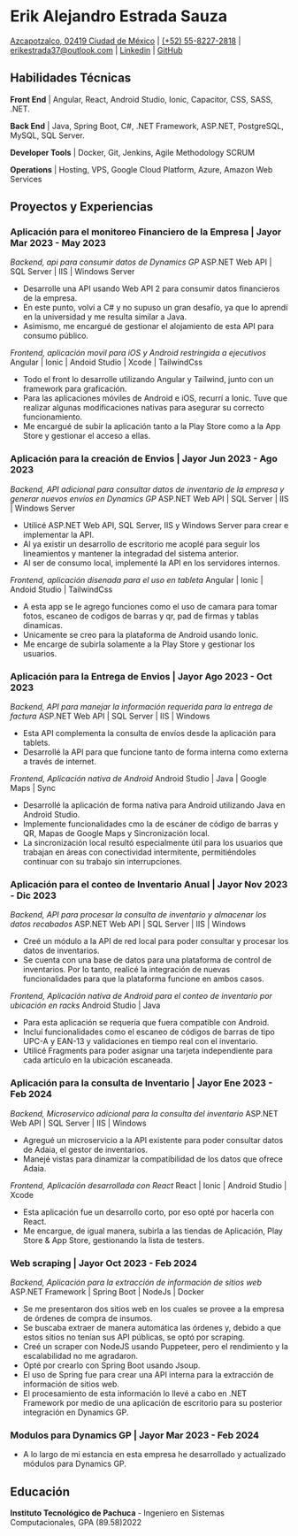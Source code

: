 # Erik Alejandro Estrada Sauza

[Azcapotzalco, 02419 Ciudad de México](https://goo.gl/maps/nSSL3YdTYx6F5k7LA) | [(+52) 55-8227-2818](tel:+525582272818) | [erikestrada37@outlook.com](mailto:erikestrada37@outlook.com?subject=Recruitment) | [Linkedin](https://linkedin.com/in/erik-alejadro-estrada-sauza-120a42226/) | [GitHub](https://github.com/erikestr)

<div className="vertical-spacer"></div>

## Habilidades Técnicas

**Front End** | Angular, React, Android Studio, Ionic, Capacitor, CSS, SASS, .NET.

**Back End** | Java, Spring Boot, C#, .NET Framework, ASP.NET, PostgreSQL, MySQL, SQL Server.

**Developer Tools** | Docker, Git, Jenkins, Agile Methodology SCRUM

**Operations** | Hosting, VPS, Google Cloud Platform, Azure, Amazon Web Services

<div className="vertical-spacer"></div>

## Proyectos y Experiencias

### Aplicación para el monitoreo Financiero de la Empresa | Jayor <span class="spacer"></span>Mar 2023 - May 2023

_Backend, api para consumir datos de Dynamics GP_ <span class="spacer"></span> ASP.NET Web API | SQL Server | IIS | Windows Server
- Desarrolle una API usando Web API 2 para consumir datos financieros de la empresa.
- En este punto, volví a C# y no supuso un gran desafío, ya que lo aprendí en la universidad y me resulta similar a Java.
- Asimismo, me encargué de gestionar el alojamiento de esta API para consumo público.

_Frontend, aplicación movil para iOS y Android restringida a ejecutivos_ <span class="spacer"></span> Angular | Ionic | Andoid Studio | Xcode | TailwindCss
- Todo el front lo desarrolle utilizando Angular y Tailwind, junto con un framework para graficación.
- Para las aplicaciones móviles de Android e iOS, recurrí a Ionic. Tuve que realizar algunas modificaciones nativas para asegurar su correcto funcionamiento.
- Me encargué de subir la aplicación tanto a la Play Store como a la App Store y gestionar el acceso a ellas.

<div className="vertical-spacer"></div>

### Aplicación para la creación de Envios  | Jayor <span class="spacer"></span>Jun 2023 - Ago 2023

_Backend, API adicional para consultar datos de inventario de la empresa y generar nuevos envíos en Dynamics GP_ <span class="spacer"></span> ASP.NET Web API | SQL Server | IIS | Windows Server
- Utilicé ASP.NET Web API, SQL Server, IIS y Windows Server para crear e implementar la API.
- Al ya existir un desarrollo de escritorio me acoplé para seguir los lineamientos y mantener la integradad del sistema anterior.
- Al ser de consumo local, implementé la API en los servidores internos.

_Frontend, aplicación disenada para el uso en tableta_ <span class="spacer"></span> Angular | Ionic | Andoid Studio | TailwindCss
- A esta app se le agrego funciones como el uso de camara para tomar fotos, escaneo de codigos de barras y qr, pad de firmas y tablas dinamicas.
- Unicamente se creo para la plataforma de Android usando Ionic.
- Me encarge de subirla solamente a la Play Store y gestionar los usuarios.

<div className="vertical-spacer"></div>

### Aplicación para la Entrega de Envios | Jayor <span class="spacer"></span> Ago 2023 - Oct 2023

_Backend, API para manejar la información requerida para la entrega de factura_ <span class="spacer"></span> ASP.NET Web API | SQL Server | IIS | Windows

- Esta API complementa la consulta de envíos desde la aplicación para tablets.
- Desarrollé la API para que funcione tanto de forma interna como externa a través de internet.

_Frontend, Aplicación nativa de Android_ <span class="spacer"></span> Android Studio | Java | Google Maps | Sync

- Desarrollé la aplicación de forma nativa para Android utilizando Java en Android Studio.
- Implemente funcionalidades cmo la de escáner de código de barras y QR, Mapas de Google Maps y Sincronización local.
- La sincronización local resultó especialmente útil para los usuarios que trabajan en áreas con conectividad intermitente, permitiéndoles continuar con su trabajo sin interrupciones.

<div className="vertical-spacer"></div>

### Aplicación para el conteo de Inventario Anual | Jayor <span class="spacer"></span> Nov 2023 - Dic 2023

_Backend, API para procesar la consulta de inventario y almacenar los datos recabados_ <span class="spacer"></span> ASP.NET Web API | SQL Server | IIS | Windows

- Creé un módulo a la API de red local para poder consultar y procesar los datos de inventarios.
- Se cuenta con una base de datos para una plataforma de control de inventarios. Por lo tanto, realicé la integración de nuevas funcionalidades para que la plataforma funcione en ambos casos.

_Frontend, Aplicación nativa de Android para el conteo de inventario por ubicación en racks_ <span class="spacer"></span> Android Studio | Java 

- Para esta aplicación se requería que fuera compatible con Android.
- Incluí funcionalidades como el escaneo de códigos de barras de tipo UPC-A y EAN-13 y validaciones en tiempo real con el inventario.
- Utilicé Fragments para poder asignar una tarjeta independiente para cada artículo en la ubicación escaneada.

### Aplicación para la consulta de Inventario | Jayor <span class="spacer"></span> Ene 2023 - Feb 2024

_Backend, Microservico adicional para la consulta del inventario_ <span class="spacer"></span> ASP.NET Web API | SQL Server | IIS | Windows

- Agregué un microservicio a la API existente para poder consultar datos de Adaia, el gestor de inventarios.
- Manejé vistas para dinamizar la compatibilidad de los datos que ofrece Adaia.

_Frontend, Aplicación desarrollada con React_ <span class="spacer"></span> React | Ionic | Android Studio | Xcode 

- Esta aplicación fue un desarrollo corto, por eso opté por hacerla con React.
- Me encargue, de igual manera, subirla a las tiendas de Aplicación, Play Store & App Store, gestionando la lista de testers.

### Web scraping | Jayor <span class="spacer"></span> Oct 2023 - Feb 2024

_Backend, Aplicación para la extracción de información de sitios web_ <span class="spacer"></span> ASP.NET Framework | Spring Boot | NodeJs | Docker

- Se me presentaron dos sitios web en los cuales se provee a la empresa de órdenes de compra de insumos.
- Se buscaba extraer de manera automática las órdenes y, debido a que estos sitios no tenían sus API públicas, se optó por scraping.
- Creé un scraper con NodeJS usando Puppeteer, pero el rendimiento y la escalabilidad no me agradaron.
- Opté por crearlo con Spring Boot usando Jsoup.
- El uso de Spring fue para crear una API interna para la extracción de información de sitios web.
- El procesamiento de esta información lo llevé a cabo en .NET Framework por medio de una aplicación de escritorio para su posterior integración en Dynamics GP.

### Modulos para Dynamics GP | Jayor <span class="spacer"></span> Mar 2023 - Feb 2024

- A lo largo de mi estancia en esta empresa he desarrollado y actualizado módulos para Dynamics GP.

## Educación

**Instituto Tecnológico de Pachuca** - Ingeniero en Sistemas Computacionales, GPA (89.58)<span class="spacer"></span>2022
